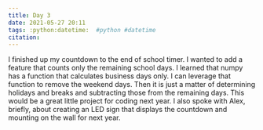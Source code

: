 ```yaml
---
title: Day 3
date: 2021-05-27 20:11
tags: :python:datetime:  #python #datetime
citation: 
---
```


I finished up my countdown to the end of school timer. I wanted to add a feature that counts only the remaining school days. I learned that numpy has a function that calculates business days only. I can leverage that function to remove the weekend days. Then it is just a matter of determining holidays and breaks and subtracting those from the remaining days. This would be a great little project for coding next year. I also spoke with Alex, briefly, about creating an LED sign that displays the countdown and mounting on the wall for next year.
